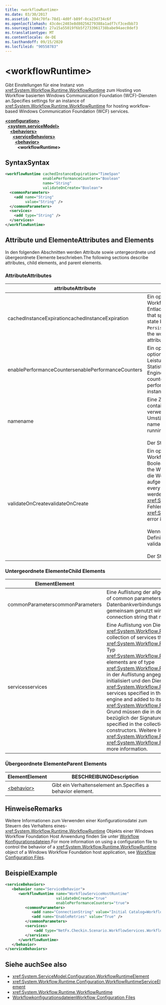 ```yaml
---
title: <workflowRuntime>
ms.date: 03/30/2017
ms.assetid: 304c70fa-78d1-4d0f-b89f-0ca23d734c6f
ms.openlocfilehash: 43cdec2403e8d80256279388a1adf7cf3cedbb73
ms.sourcegitcommit: 27a15a55019f6b5f2733961738babe94aec0def3
ms.translationtype: MT
ms.contentlocale: de-DE
ms.lasthandoff: 09/15/2020
ms.locfileid: "90558783"
---
```

# \<workflowRuntime>
<span data-ttu-id="3785f-101">Gibt Einstellungen für eine Instanz von <xref:System.Workflow.Runtime.WorkflowRuntime> zum Hosting von Workflow basierten Windows Communication Foundation (WCF)-Diensten an.</span><span class="sxs-lookup"><span data-stu-id="3785f-101">Specifies settings for an instance of <xref:System.Workflow.Runtime.WorkflowRuntime> for hosting workflow-based Windows Communication Foundation (WCF) services.</span></span>  
  
[**\<configuration>**](../configuration-element.md)\
&nbsp;&nbsp;[**\<system.serviceModel>**](system-servicemodel.md)\
&nbsp;&nbsp;&nbsp;&nbsp;[**\<behaviors>**](behaviors.md)\
&nbsp;&nbsp;&nbsp;&nbsp;&nbsp;&nbsp;[**\<serviceBehaviors>**](servicebehaviors.md)\
&nbsp;&nbsp;&nbsp;&nbsp;&nbsp;&nbsp;&nbsp;&nbsp;[**\<behavior>**](behavior-of-servicebehaviors.md)\
&nbsp;&nbsp;&nbsp;&nbsp;&nbsp;&nbsp;&nbsp;&nbsp;&nbsp;&nbsp;**\<workflowRuntime>**  
  
## <a name="syntax"></a><span data-ttu-id="3785f-102">Syntax</span><span class="sxs-lookup"><span data-stu-id="3785f-102">Syntax</span></span>  
  
```xml  
<workflowRuntime cachedInstanceExpiration="TimeSpan"
                 enablePerformanceCounters="Boolean"
                 name="String"
                 validateOnCreate="Boolean">
  <commonParameters>
    <add name="String"
         value="String" />
  </commonParameters>
  <services>
    <add type="String" />
  </services>
</workflowRuntime>
```  
  
## <a name="attributes-and-elements"></a><span data-ttu-id="3785f-103">Attribute und Elemente</span><span class="sxs-lookup"><span data-stu-id="3785f-103">Attributes and Elements</span></span>  
 <span data-ttu-id="3785f-104">In den folgenden Abschnitten werden Attribute sowie untergeordnete und übergeordnete Elemente beschrieben.</span><span class="sxs-lookup"><span data-stu-id="3785f-104">The following sections describe attributes, child elements, and parent elements.</span></span>  
  
### <a name="attributes"></a><span data-ttu-id="3785f-105">Attribute</span><span class="sxs-lookup"><span data-stu-id="3785f-105">Attributes</span></span>  
  
|<span data-ttu-id="3785f-106">attribute</span><span class="sxs-lookup"><span data-stu-id="3785f-106">Attribute</span></span>|<span data-ttu-id="3785f-107">BESCHREIBUNG</span><span class="sxs-lookup"><span data-stu-id="3785f-107">Description</span></span>|  
|---------------|-----------------|  
|<span data-ttu-id="3785f-108">cachedInstanceExpiration</span><span class="sxs-lookup"><span data-stu-id="3785f-108">cachedInstanceExpiration</span></span>|<span data-ttu-id="3785f-109">Ein optionaler <xref:System.TimeSpan>-Wert, der die maximale Dauer angibt, die eine Workflowinstanz im Arbeitsspeicher im Leerlaufzustand verbleiben kann, bevor ihre Entladung oder ihr Abbruch erzwungen wird.</span><span class="sxs-lookup"><span data-stu-id="3785f-109">An optional <xref:System.TimeSpan> value that specifies the maximum duration a workflow instance can stay in-memory in idle state before it is forcefully unloaded or aborted.</span></span> <span data-ttu-id="3785f-110">Wenn die Workflow-Laufzeit über `PersistenceService` verfügt, der unloadOnIdle ausführt, wird dieses Attribut ignoriert.</span><span class="sxs-lookup"><span data-stu-id="3785f-110">If the workflowruntime has `PersistenceService` which performs unloadOnIdle, this attribute is ignored.</span></span>|  
|<span data-ttu-id="3785f-111">enablePerformanceCounters</span><span class="sxs-lookup"><span data-stu-id="3785f-111">enablePerformanceCounters</span></span>|<span data-ttu-id="3785f-112">Ein optionaler boolescher Wert, der angibt, ob Leistungsindikatoren aktiviert sind.</span><span class="sxs-lookup"><span data-stu-id="3785f-112">An optional Boolean value that specifies whether performance counters are enabled.</span></span> <span data-ttu-id="3785f-113">Leistungsindikatoren liefern Informationen zu verschiedenen workflowbezogenen Statistiken, verursachen jedoch eine Leistungseinbuße, wenn die Workflowruntime-Engine gestartet wird und Workflowinstanzen ausgeführt werden.</span><span class="sxs-lookup"><span data-stu-id="3785f-113">Performance counters provide information on various workflow-related statistics, but they cause a performance penalty when the workflow runtime engine starts, and when workflow instances are running.</span></span> <span data-ttu-id="3785f-114">Der Standardwert ist `true`.</span><span class="sxs-lookup"><span data-stu-id="3785f-114">The default value is `true`.</span></span>|  
|<span data-ttu-id="3785f-115">name</span><span class="sxs-lookup"><span data-stu-id="3785f-115">name</span></span>|<span data-ttu-id="3785f-116">Eine Zeichenfolge, die den Namen der Workflow-Laufzeitengine enthält.</span><span class="sxs-lookup"><span data-stu-id="3785f-116">A string containing the name of the workflow runtime engine.</span></span> <span data-ttu-id="3785f-117">Der Name wird in der Ausgabe verwendet, um diese Laufzeit von anderen Laufzeiten zu unterscheiden, die unter Umständen im System ausgeführt werden, beispielsweise in Leistungsindikatoren.</span><span class="sxs-lookup"><span data-stu-id="3785f-117">The name is used in output to distinguish this runtime from other runtimes that may be running on the system, for example, in performance counters.</span></span><br /><br /> <span data-ttu-id="3785f-118">Der Standardwert ist eine leere Zeichenfolge.</span><span class="sxs-lookup"><span data-stu-id="3785f-118">The default is an empty string.</span></span>|  
|<span data-ttu-id="3785f-119">validateOnCreate</span><span class="sxs-lookup"><span data-stu-id="3785f-119">validateOnCreate</span></span>|<span data-ttu-id="3785f-120">Ein optionaler boolescher Wert, der angibt, ob eine Überprüfung der Workflowdefinition auftritt, wenn WorkflowServiceHost geöffnet wird.</span><span class="sxs-lookup"><span data-stu-id="3785f-120">An optional Boolean value that specifies whether validation of workflow definition will occur when the WorkflowServiceHost is opened.</span></span>  <span data-ttu-id="3785f-121">Wenn dieses Attribut auf `true` festgelegt ist, wird die Workflowüberprüfung jedes Mal ausgeführt, wenn `WorkflowServiceHost.Open` aufgerufen wird.</span><span class="sxs-lookup"><span data-stu-id="3785f-121">When this attribute is set to `true`, the workflow validation is executed every time `WorkflowServiceHost.Open` is called.</span></span> <span data-ttu-id="3785f-122">Wenn Validierungsfehler gefunden werden, wird ein <xref:System.Workflow.ComponentModel.Compiler.WorkflowValidationFailedException>-Fehler ausgelöst.</span><span class="sxs-lookup"><span data-stu-id="3785f-122">If validation errors are found, a <xref:System.Workflow.ComponentModel.Compiler.WorkflowValidationFailedException> error is thrown.</span></span><br /><br /> <span data-ttu-id="3785f-123">Wenn diese Eigenschaft auf `false` festgelegt wird, findet keine Workflow-Definitionsvalidierung statt.</span><span class="sxs-lookup"><span data-stu-id="3785f-123">When this property is set to `false`, no Workflow definition validation will happen.</span></span><br /><br /> <span data-ttu-id="3785f-124">Der Standardwert dieser Eigenschaft ist `true`.</span><span class="sxs-lookup"><span data-stu-id="3785f-124">The default value for this property is `true`.</span></span>|  
  
### <a name="child-elements"></a><span data-ttu-id="3785f-125">Untergeordnete Elemente</span><span class="sxs-lookup"><span data-stu-id="3785f-125">Child Elements</span></span>  
  
|<span data-ttu-id="3785f-126">Element</span><span class="sxs-lookup"><span data-stu-id="3785f-126">Element</span></span>|<span data-ttu-id="3785f-127">BESCHREIBUNG</span><span class="sxs-lookup"><span data-stu-id="3785f-127">Description</span></span>|  
|-------------|-----------------|  
|<span data-ttu-id="3785f-128">commonParameters</span><span class="sxs-lookup"><span data-stu-id="3785f-128">commonParameters</span></span>|<span data-ttu-id="3785f-129">Eine Auflistung der allgemeinen, von Diensten verwendeten Parameter.</span><span class="sxs-lookup"><span data-stu-id="3785f-129">A collection of common parameters used by services.</span></span> <span data-ttu-id="3785f-130">Diese Auflistung schließt in der Regel die Datenbankverbindungszeichenfolge ein, die ggf. von permanenten Diensten gemeinsam genutzt wird.</span><span class="sxs-lookup"><span data-stu-id="3785f-130">This collection will typically include the database connection string that might be shared by durable services.</span></span>|  
|<span data-ttu-id="3785f-131">services</span><span class="sxs-lookup"><span data-stu-id="3785f-131">services</span></span>|<span data-ttu-id="3785f-132">Eine Auflistung von Diensten, die der <xref:System.Workflow.Runtime.WorkflowRuntime>-Engine hinzugefügt werden.</span><span class="sxs-lookup"><span data-stu-id="3785f-132">A collection of services that will be added to the <xref:System.Workflow.Runtime.WorkflowRuntime> engine.</span></span> <span data-ttu-id="3785f-133">Die Elemente sind vom Typ <xref:System.Workflow.Runtime.Configuration.WorkflowRuntimeServiceElement>.</span><span class="sxs-lookup"><span data-stu-id="3785f-133">The elements are of type <xref:System.Workflow.Runtime.Configuration.WorkflowRuntimeServiceElement>.</span></span>  <span data-ttu-id="3785f-134">Die in der Auflistung angegebenen Dienste werden von der Workflowruntime-Engine initialisiert und den Diensten hinzugefügt, wenn der entsprechende <xref:System.Workflow.Runtime.WorkflowRuntime>-Konstruktor aufgerufen wird.</span><span class="sxs-lookup"><span data-stu-id="3785f-134">The services specified in the collection will be initialized by the workflow runtime engine and added to its services when the appropriate <xref:System.Workflow.Runtime.WorkflowRuntime> constructor is called.</span></span> <span data-ttu-id="3785f-135">Aus diesem Grund müssen die in der Auflistung angegebenen Dienste bestimmte Regeln bezüglich der Signaturen ihrer Konstruktoren erfüllen.</span><span class="sxs-lookup"><span data-stu-id="3785f-135">Therefore, the services specified in the collection must follow certain rules about the signatures of their constructors.</span></span> <span data-ttu-id="3785f-136">Weitere Informationen finden Sie unter <xref:System.Workflow.Runtime.Configuration.WorkflowRuntimeServiceElement>.</span><span class="sxs-lookup"><span data-stu-id="3785f-136">See <xref:System.Workflow.Runtime.Configuration.WorkflowRuntimeServiceElement> for more information.</span></span>|  
  
### <a name="parent-elements"></a><span data-ttu-id="3785f-137">Übergeordnete Elemente</span><span class="sxs-lookup"><span data-stu-id="3785f-137">Parent Elements</span></span>  
  
|<span data-ttu-id="3785f-138">Element</span><span class="sxs-lookup"><span data-stu-id="3785f-138">Element</span></span>|<span data-ttu-id="3785f-139">BESCHREIBUNG</span><span class="sxs-lookup"><span data-stu-id="3785f-139">Description</span></span>|  
|-------------|-----------------|  
|[\<behavior>](behavior-of-endpointbehaviors.md)|<span data-ttu-id="3785f-140">Gibt ein Verhaltenselement an.</span><span class="sxs-lookup"><span data-stu-id="3785f-140">Specifies a behavior element.</span></span>|  
  
## <a name="remarks"></a><span data-ttu-id="3785f-141">Hinweise</span><span class="sxs-lookup"><span data-stu-id="3785f-141">Remarks</span></span>  
 <span data-ttu-id="3785f-142">Weitere Informationen zum Verwenden einer Konfigurationsdatei zum Steuern des Verhaltens eines- <xref:System.Workflow.Runtime.WorkflowRuntime> Objekts einer Windows Workflow Foundation Host Anwendung finden Sie unter [Workflow Konfigurationsdateien](/previous-versions/dotnet/netframework-3.5/ms732240(v=vs.90)).</span><span class="sxs-lookup"><span data-stu-id="3785f-142">For more information on using a configuration file to control the behavior of a <xref:System.Workflow.Runtime.WorkflowRuntime> object of a Windows Workflow Foundation host application, see [Workflow Configuration Files](/previous-versions/dotnet/netframework-3.5/ms732240(v=vs.90)).</span></span>  
  
## <a name="example"></a><span data-ttu-id="3785f-143">Beispiel</span><span class="sxs-lookup"><span data-stu-id="3785f-143">Example</span></span>  
  
```xml  
<serviceBehaviors>
   <behavior name="ServiceBehavior">
      <workflowRuntime name="WorkflowServiceHostRuntime"
                       validateOnCreate="true"
                       enablePerformanceCounters="true">
         <commonParameters>
            <add name="ConnectionString" value="Initial Catalog=WorkflowStore;Data Source=localhost;Integrated Security=SSPI;" />
            <add name="EnableRetries" value="True" />
         </commonParameters>
         <services>
             <add type="NetFx.Checkin.Scenario.WorkflowServices.WorkflowBasedServices.Common.TestPersistenceService.FilePersistenceService, NetFx.Checkin.Scenario.WorkflowServices.WorkflowBasedServices.Common"/>
         </services>
      </workflowRuntime>
   </behavior>
</serviceBehaviors>
```  
  
## <a name="see-also"></a><span data-ttu-id="3785f-144">Siehe auch</span><span class="sxs-lookup"><span data-stu-id="3785f-144">See also</span></span>

- <xref:System.ServiceModel.Configuration.WorkflowRuntimeElement>
- <xref:System.Workflow.Runtime.Configuration.WorkflowRuntimeServiceElement>
- <xref:System.Workflow.Runtime.WorkflowRuntime>
- <span data-ttu-id="3785f-145">[Workflowkonfigurationsdateien](/previous-versions/dotnet/netframework-3.5/ms732240(v=vs.90))</span><span class="sxs-lookup"><span data-stu-id="3785f-145">[Workflow Configuration Files](/previous-versions/dotnet/netframework-3.5/ms732240(v=vs.90))</span></span>
